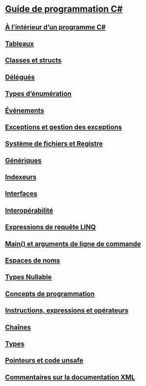 # [Guide de programmation C#](index.md)
## [À l’intérieur d’un programme C#](inside-a-program/)
## [Tableaux](arrays/)
## [Classes et structs](classes-and-structs/)
## [Délégués](delegates/index.md)
## [Types d’énumération](enumeration-types.md)
## [Événements](events/)
## [Exceptions et gestion des exceptions](exceptions/)
## [Système de fichiers et Registre](file-system/)
## [Génériques](generics/)
## [Indexeurs](indexers/)
## [Interfaces](interfaces/)
## [Interopérabilité](interop/)
## [Expressions de requête LINQ](linq-query-expressions/)
## [Main() et arguments de ligne de commande](main-and-command-args/)
## [Espaces de noms](namespaces/)
## [Types Nullable](nullable-types/)
## [Concepts de programmation](concepts/)
## [Instructions, expressions et opérateurs](statements-expressions-operators/)
## [Chaînes](strings/)
## [Types](types/)
## [Pointeurs et code unsafe](unsafe-code-pointers/)
## [Commentaires sur la documentation XML](xmldoc/)

